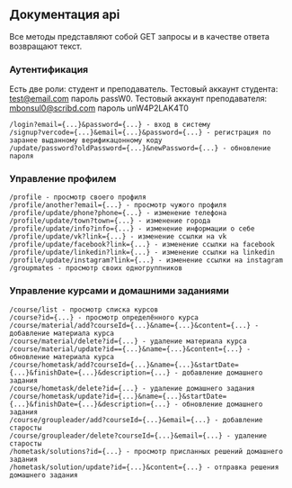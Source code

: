 ## Документация api

Все методы представляют собой GET запросы и в качестве ответа возвращают текст.

### Аутентификация

Есть две роли: студент и преподаватель. Тестовый аккаунт студента: test@email.com пароль passW0. Тестовый аккаунт
преподавателя: mbonsul0@scribd.com пароль unW4P2LAK4T0

```
/login?email={...}&password={...} - вход в систему 
/signup?vercode={...}&email={...}&password={...} - регистрация по заранее выданному верификацонному коду
/update/password?oldPassword={...}&newPassword={...} - обновление пароля
```

### Управление профилем

```
/profile - просмотр своего профиля                          
/profile/another?email={...} - просмотр чужого профиля
/profile/update/phone?phone={...} - изменение телефона
/profile/update/town?town={...} - изменение города
/profile/update/info?info={...} - изменение информации о себе
/profile/update/vk?link={...} - изменение ссылки на vk
/profile/update/facebook?link={...} - изменение ссылки на facebook
/profile/update/linkedin?link={...} - изменение ссылки на linkedin
/profile/update/instagram?link={...} - изменение ссылки на instagram
/groupmates - просмотр своих одногруппников
```

### Управление курсами и домашними заданиями

```
/course/list - просмотр списка курсов                      
/course?id={...} - просмотр определённого курса
/course/material/add?courseId={...}&name={...}&content={...} - добавление материала курса
/course/material/delete?id={...} - удаление материала курса
/course/material/update?id=={...}&name={...}&content={...} - обновление материала курса
/course/hometask/add?courseId={...}&name={...}&startDate={...}&finishDate={...}&description={...} - добавление домашнего задания
/course/hometask/delete?id={...} - удаление домашнего задания
/course/hometask/update?id={...}&name={...}&startDate={...}&finishDate={...}&description={...} - обновление домашнего задания
/course/groupleader/add?courseId={...}&email={...} - добавление старосты
/course/groupleader/delete?courseId={...}&email={...} - удаление старосты
/hometask/solutions?id={...} - просмотр присланных решений домашнего задания
/hometask/solution/update?id={...}&content={...} - отправка решения домашнего задания
```
